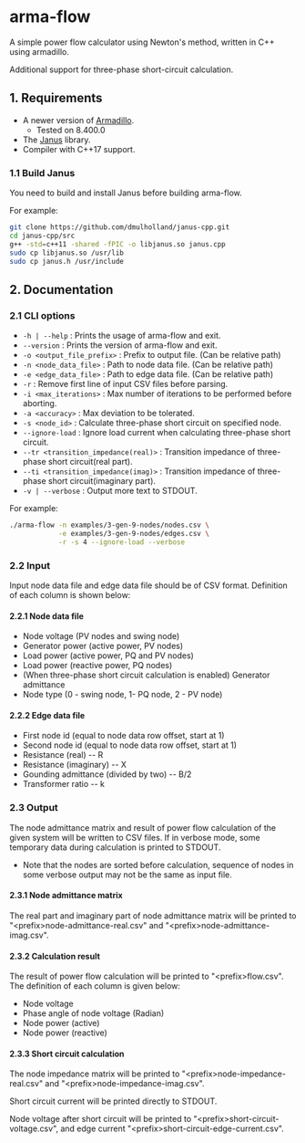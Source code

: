 # arma-flow

A simple power flow calculator using Newton's method, written in C++ using armadillo.

Additional support for three-phase short-circuit calculation.

## 1. Requirements

* A newer version of [Armadillo](http://arma.sourceforge.net/).
  * Tested on 8.400.0
* The [Janus](https://github.com/dmulholland/janus-cpp) library.
* Compiler with C++17 support.

### 1.1 Build Janus

You need to build and install Janus before building arma-flow.

For example:

```bash
git clone https://github.com/dmulholland/janus-cpp.git
cd janus-cpp/src
g++ -std=c++11 -shared -fPIC -o libjanus.so janus.cpp
sudo cp libjanus.so /usr/lib
sudo cp janus.h /usr/include
```


## 2. Documentation

### 2.1 CLI options

* `-h | --help` : Prints the usage of arma-flow and exit.
* `--version` : Prints the version of arma-flow and exit.
* `-o <output_file_prefix>` : Prefix to output file. (Can be relative path)
* `-n <node_data_file>` : Path to node data file. (Can be relative path)
* `-e <edge_data_file>` : Path to edge data file. (Can be relative path)
* `-r` : Remove first line of input CSV files before parsing.
* `-i <max_iterations>` : Max number of iterations to be performed before aborting.
* `-a <accuracy>` : Max deviation to be tolerated.
* `-s <node_id>` : Calculate three-phase short circuit on specified node.
* `--ignore-load` : Ignore load current when calculating three-phase short circuit.
* `--tr <transition_impedance(real)>` : Transition impedance of three-phase short circuit(real part).
* `--ti <transition_impedance(imag)>` : Transition impedance of three-phase short circuit(imaginary part).
* `-v | --verbose` : Output more text to STDOUT.

For example:

```bash
./arma-flow -n examples/3-gen-9-nodes/nodes.csv \
            -e examples/3-gen-9-nodes/edges.csv \
            -r -s 4 --ignore-load --verbose
```

### 2.2 Input

Input node data file and edge data file should be of CSV format. Definition of each column is shown below:

#### 2.2.1 Node data file

* Node voltage (PV nodes and swing node)
* Generator power (active power, PV nodes)
* Load power (active power, PQ and PV nodes)
* Load power (reactive power, PQ nodes)
* (When three-phase short circuit calculation is enabled) Generator admittance
* Node type (0 - swing node, 1- PQ node, 2 - PV node)

#### 2.2.2 Edge data file

* First node id (equal to node data row offset, start at 1)
* Second node id (equal to node data row offset, start at 1)
* Resistance (real) -- R
* Resistance (imaginary) -- X
* Gounding admittance (divided by two) -- B/2
* Transformer ratio -- k

### 2.3 Output

The node admittance matrix and result of power flow calculation of the given system will be written to CSV files. If in verbose mode, some temporary data during calculation is printed to STDOUT.

* Note that the nodes are sorted before calculation, sequence of nodes in some verbose output may not be the same as input file.

#### 2.3.1 Node admittance matrix

The real part and imaginary part of node admittance matrix will be printed to "\<prefix\>node-admittance-real.csv" and "\<prefix\>node-admittance-imag.csv".

#### 2.3.2 Calculation result

The result of power flow calculation will be printed to "\<prefix\>flow.csv". The definition of each column is given below:

* Node voltage
* Phase angle of node voltage (Radian)
* Node power (active)
* Node power (reactive)

#### 2.3.3 Short circuit calculation

The node impedance matrix will be printed to "\<prefix\>node-impedance-real.csv" and "\<prefix\>node-impedance-imag.csv".

Short circuit current will be printed directly to STDOUT.

Node voltage after short circuit will be printed to "\<prefix\>short-circuit-voltage.csv", and edge current "\<prefix\>short-circuit-edge-current.csv".